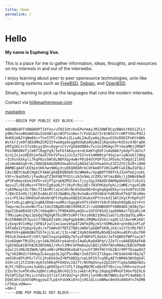 ```yaml
---
title: Home
permalink: /
---
```


# Hello

#### My name is Eupheng Vue.

This is a place for me to gather information, ideas, thoughts, and resources on my interests in and out of the interwebs.

I enjoy learning about peer to peer opensource technologies, unix-like operating systems such as [FreeBSD](https://freebsd.org), [Debian](https://debian.org), and [OpenBSD](https://openbsd.org).

Slowly, learning to pick up the languages that runs the modern interwebs.

Contact via [hi@euphengvue.com](mailto:hi@euphengvue.com)

[mastadon](https://fosstodon.org/@vue)

```
-----BEGIN PGP PUBLIC KEY BLOCK-----

mQGNBGOFFV8BDADPTI4fon/uT0I1OtvhoEPwYmAyJMZ2HWFDCqzBWoSrKO5iZCLt
p9NufmieBOaWd3AuIUXdAlqn/WlP3zoDec7/FobLQZr5rEnNfm7rcHRTYOGcP9ZJ
HnK8jHA2YqNm66i+TnxSTFCrSNvhiZLLwAL2AuEya0qjOoyuSCKzD8GIFeKthQWk
WvtkrJjm9f3B5dMmZCM2I5Yww0qa9zggAUdqKaAUyBeZjKqno0y+KdCez43Drq6K
pNTgS6LV+I7sk8syy1DscOyg+zCtvYgk60dOB4vTxiSnzMGAgn7F+beaMKzjMbWT
PdzUN66NVfjCm0TlRqgYg9/5eFbfA8ayce+dLKmKYqEOFJsAeBA67y8dpflum7u7
U/nLIxjesREDhjmfAvE7hkYVTov1JJcSx75IYv41mM0Ntpf4Sqiw+iaNJeb7JUKg
+ICRsnkXkpli7kqP0zv5Wt8LN0FXqy4wWrP0j84UtPbP7UzJPOs6cYCWgdjIlXhE
aIcWoAH2qO+9L/8AEQEAAbQbRXVwaGVuZyA8aGlAZXVwaGVuZ3Z1ZS5jb20+iQHO
BBMBCgA4FiEEkpnSHk3wn9WGy3cyEKQ86bRrbCUFAmOFFV8CGwMFCwkIBwIGFQoJ
CAsCBBYCAwECHgECF4AACgkQEKQ86bRrbCWNmAv/VpqBOTYR0TtkJZxHfmGjnsKL
V9t+/6oU5H5/jfwoNsqTZ3HX9B7Pd1tczb3n9mLztZM3/XFlmiB8k/jjDHNsENeD
pP3Px8mysEoezkPGrsUjPTgrqkNZMZC6eifjzy2qy3XAUOC6NH9pOHvKZclc6iX1
4pvuZl/8ExMuz+FT0YnIg8uUAJfr3XyP/RojQEr7H3FMS8yFphLziWME/tqv4lQN
+y65MwzplOi79bcTI1AnMtlaznCdhrNc6hdaeOQ+8xgkq8geEEkyros4a9fVu15K
f/B8cDInH5/3jBCExA6LECtEJQmBHiZQc9vVwBvoYDV4KdrhdB3RsKTkQf36iHHo
vxi+P5JAzJ0HdVwFaRzNrQPtYkpOeaXQEbXJ6ubxXPfchskXI1WlXXyCPrKpPa3T
QJ+tx0LgiqBVgJxgBAJDbA+xa9Rz/GgygKx9TSrEUHtYk8vPJD6ah8dgBLm1tFnt
7mqurmL5xvmvWx7ta/IdxI5NpDDsNEn9XR8JCJlruQGNBGOFFV8BDADkjWIByTpr
UgeIIDa6RXXEtZhlt6bqQHrLfP8DA48kymGDcu1GFUF8Sd2jqah6NAot7Q2aRjvH
lYMujqAvZ4pi3pGQqlMgXgRfbiORY5oRFtTkxz0hB21OHaIuaG7izBzQqTGLaMk+
Rn2hN4WGZh7pco1TfBDpDZi60cz6pPqpbA9KcIRQMw3Ib41rxg9C1Z/Au+HKzK8l
Cy5eqx9V1nMq//UFBiFzwlCmx1oezkhpAT2WfmIMyzkSrhXMKwk0rpnh0b2sPlaF
54Te8eZzYpbq+Ey8c/ef5AWv6ffDTZ7Q0szWOUlpGQNf5K9LikX/aiV7StMsfN7J
ORm5VX+gWmbQB47G5fejLSLaC/13L+nWCIXpN2deHO0yNS4B2oG9ou4EPcuOuf0O
P83uEJkedwtP/X97/QmChsqzGp9ODp7m7yxF9QPdfLOxGX/JeThQB0IPWPfswjH7
3in6OqW+TMiEhi/p+34AJ9G4Xrp4ahnEvI4wEuRaQd8PqY/2ZeTCco8AEQEAAYkB
tgQYAQoAIBYhBJKZ0h5N8J/Vhst3MhCkPOm0a2wlBQJjhRVfAhsMAAoJEBCkPOm0
a2wl1tsMAJOZWdK/gMiuH8roPNbXDKxDaEtysvhT3MVfHCthb2BJr9PFT8zqwOVZ
7q/S620Kdif4XHop2LAxyqo3L2gCPSsdWpr2w92ShtZ718gacrHCGebU4D+8qJq7
vmSSKv6Fh3PG/lVlCihsKG43wZ+Nfh8BZp/npL8P2G7cq9EyAE7nNM4b3WtOgb4l
SS9+iXj2tIIK6rdy6fe5RKqPFUXOvLI8J7Y/NtMqUSnyxZpZ2OY7lqSp5ABQnN2u
KLPC/585nyvmi3obQujgK9OSpztlSTLfJ8gpMQCMCxQmtDfYDvjzu/UHh+na3sxd
2Ib/OcSu4TKsKwJqQHccuRqLBUchQi53iiwkErAJPqc28qGgZHMnGFIHUvfQ2XL6
PwlWTIZgtfHjicntASv1S7ikfJ4tQUZ+g+jRVhjloYHRs9KtNWVLdarPC4w86D/I
EOdCdhtuGXVvDMsgyowI7LpEnFoUXKi6Yojs9SiGCcudWNwc8mVOvEN44Ys7kGM8
LF56pLvQHw==
=dA+J
-----END PGP PUBLIC KEY BLOCK-----
```